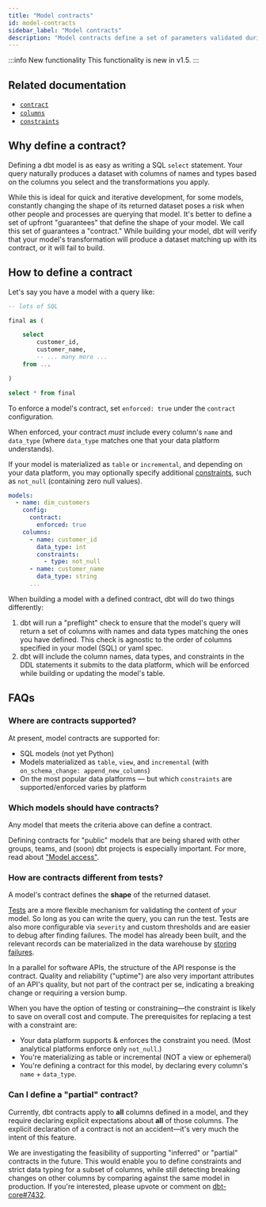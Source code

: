 ```yaml
---
title: "Model contracts"
id: model-contracts
sidebar_label: "Model contracts"
description: "Model contracts define a set of parameters validated during transformation"
---
```


:::info New functionality
This functionality is new in v1.5.
:::

## Related documentation
* [`contract`](resource-configs/contract)
* [`columns`](resource-properties/columns)
* [`constraints`](resource-properties/constraints)

## Why define a contract?

Defining a dbt model is as easy as writing a SQL `select` statement. Your query naturally produces a dataset with columns of names and types based on the columns you select and the transformations you apply.

While this is ideal for quick and iterative development, for some models, constantly changing the shape of its returned dataset poses a risk when other people and processes are querying that model. It's better to define a set of upfront "guarantees" that define the shape of your model. We call this set of guarantees a "contract." While building your model, dbt will verify that your model's transformation will produce a dataset matching up with its contract, or it will fail to build.

## How to define a contract

Let's say you have a model with a query like:

<File name="models/marts/dim_customers.sql">

```sql
-- lots of SQL

final as (

    select
        customer_id,
        customer_name,
        -- ... many more ...
    from ...

)

select * from final
```

</File>

To enforce a model's contract, set `enforced: true` under the `contract` configuration.

When enforced, your contract _must_ include every column's `name` and `data_type` (where `data_type` matches one that your data platform understands).

If your model is materialized as `table` or `incremental`, and depending on your data platform, you may optionally specify additional [constraints](resource-properties/constraints), such as `not_null` (containing zero null values).

<File name="models/marts/customers.yml">

```yaml
models:
  - name: dim_customers
    config:
      contract:
        enforced: true
    columns:
      - name: customer_id
        data_type: int
        constraints:
          - type: not_null
      - name: customer_name
        data_type: string
      ...
```

</File>

When building a model with a defined contract, dbt will do two things differently:
1. dbt will run a "preflight" check to ensure that the model's query will return a set of columns with names and data types matching the ones you have defined. This check is agnostic to the order of columns specified in your model (SQL) or yaml spec.
2. dbt will include the column names, data types, and constraints in the DDL statements it submits to the data platform, which will be enforced while building or updating the model's table.

## FAQs

### Where are contracts supported?

At present, model contracts are supported for:
- SQL models (not yet Python)
- Models materialized as `table`, `view`, and `incremental` (with `on_schema_change: append_new_columns`)
- On the most popular data platforms — but which `constraints` are supported/enforced varies by platform

### Which models should have contracts?

Any model that meets the criteria above can define a contract.

Defining contracts for "public" models that are being shared with other groups, teams, and (soon) dbt projects is especially important. For more, read about ["Model access"](model-access).

### How are contracts different from tests?

A model's contract defines the **shape** of the returned dataset.

[Tests](docs/build/tests) are a more flexible mechanism for validating the content of your model. So long as you can write the query, you can run the test. Tests are also more configurable via `severity` and custom thresholds and are easier to debug after finding failures. The model has already been built, and the relevant records can be materialized in the data warehouse by [storing failures](resource-configs/store_failures).

In a parallel for software APIs, the structure of the API response is the contract. Quality and reliability ("uptime") are also very important attributes of an API's quality, but not part of the contract per se, indicating a breaking change or requiring a version bump.

When you have the option of testing or constraining—the constraint is likely to save on overall cost and compute. The prerequisites for replacing a test with a constraint are:
- Your data platform supports & enforces the constraint you need. (Most analytical platforms enforce only `not_null`.)
- You're materializing as table or incremental (NOT a view or ephemeral)
- You're defining a contract for this model, by declaring every column's `name` + `data_type`.

### Can I define a "partial" contract?

Currently, dbt contracts apply to **all** columns defined in a model, and they require declaring explicit expectations about **all** of those columns. The explicit declaration of a contract is not an accident—it's very much the intent of this feature.

We are investigating the feasibility of supporting "inferred" or "partial" contracts in the future. This would enable you to define constraints and strict data typing for a subset of columns, while still detecting breaking changes on other columns by comparing against the same model in production. If you're interested, please upvote or comment on [dbt-core#7432](https://github.com/dbt-labs/dbt-core/issues/7432).
